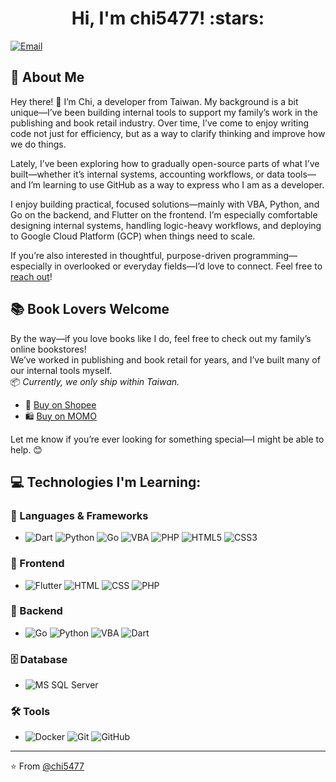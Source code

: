 <h1 align="center">Hi, I'm chi5477! :stars:</h1>

[![Email](https://img.shields.io/badge/-Email-c14438?style=flat&logo=Gmail&logoColor=white&link=mailto:issuesattack@gmail.com)](mailto:issuesattack@gmail.com)

## 👋 About Me

Hey there! :wave: I’m Chi, a developer from Taiwan. My background is a bit unique—I’ve been building internal tools to support my family’s work in the publishing and book retail industry. Over time, I’ve come to enjoy writing code not just for efficiency, but as a way to clarify thinking and improve how we do things.

Lately, I’ve been exploring how to gradually open-source parts of what I’ve built—whether it’s internal systems, accounting workflows, or data tools—and I’m learning to use GitHub as a way to express who I am as a developer.

I enjoy building practical, focused solutions—mainly with VBA, Python, and Go on the backend, and Flutter on the frontend. I’m especially comfortable designing internal systems, handling logic-heavy workflows, and deploying to Google Cloud Platform (GCP) when things need to scale.

If you’re also interested in thoughtful, purpose-driven programming—especially in overlooked or everyday fields—I’d love to connect. Feel free to [reach out](mailto:issuesattack@gmail.com)!

## 📚 Book Lovers Welcome 

By the way—if you love books like I do, feel free to check out my family’s online bookstores!  
We’ve worked in publishing and book retail for years, and I’ve built many of our internal tools myself.  
📦 *Currently, we only ship within Taiwan.*

- 🛒 [Buy on Shopee](https://shopee.tw/lrh2017)
- 🛍 [Buy on MOMO](https://www.momoshop.com.tw/TP/TP0002287/main?entpCode=TP0002287)

Let me know if you’re ever looking for something special—I might be able to help. 😊

## 💻 Technologies I'm Learning:

### 🧰 Languages & Frameworks

 - ![Dart](https://img.shields.io/badge/-Dart-0175C2?style=flat-square&logo=dart&logoColor=white)
![Python](https://img.shields.io/badge/-Python-3776AB?style=flat-square&logo=python&logoColor=ffff4a)
![Go](https://img.shields.io/badge/-Go-00ADD8?style=flat-square&logo=go&logoColor=white)
![VBA](https://img.shields.io/badge/-VBA-000000?style=flat-square&logo=Microsoft&logoColor=white)
![PHP](https://img.shields.io/badge/-PHP-777BB4?style=flat-square&logo=php&logoColor=white)
![HTML5](https://img.shields.io/badge/-HTML5-E34F26?style=flat-square&logo=html5&logoColor=white)
![CSS3](https://img.shields.io/badge/-CSS3-1572B6?style=flat-square&logo=css3&logoColor=white)

### 📱 Frontend

 - ![Flutter](https://img.shields.io/badge/-Flutter-02569B?style=flat-square&logo=flutter&logoColor=white)
![HTML](https://img.shields.io/badge/-HTML-E34F26?style=flat-square&logo=html5&logoColor=white)
![CSS](https://img.shields.io/badge/-CSS-1572B6?style=flat-square&logo=css3&logoColor=white)
![PHP](https://img.shields.io/badge/-PHP-777BB4?style=flat-square&logo=php&logoColor=white)

### 🧩 Backend

 - ![Go](https://img.shields.io/badge/-Go-00ADD8?style=flat-square&logo=go&logoColor=white)
![Python](https://img.shields.io/badge/-Python-3776AB?style=flat-square&logo=python&logoColor=ffff4a)
![VBA](https://img.shields.io/badge/-VBA-000000?style=flat-square&logo=Microsoft&logoColor=white)
![Dart](https://img.shields.io/badge/-Dart-0175C2?style=flat-square&logo=dart&logoColor=white)

### 🗄 Database

 - ![MS SQL Server](https://img.shields.io/badge/-MS%20SQL%20Server-CC2927?style=flat-square&logo=microsoftsqlserver&logoColor=white)


### 🛠 Tools

 - ![Docker](https://img.shields.io/badge/-Docker-2496ED?style=flat-square&logo=docker&logoColor=white)
![Git](https://img.shields.io/badge/-Git-F05032?style=flat-square&logo=git&logoColor=white)
![GitHub](https://img.shields.io/badge/-GitHub-181717?style=flat-square&logo=github)

---
:star: From [@chi5477](https://github.com/chi5477)
